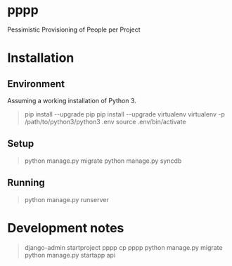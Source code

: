 # pppp
Pessimistic Provisioning of People per Project

# Installation

## Environment

Assuming a working installation of Python 3.
> pip install --upgrade pip
> pip install --upgrade virtualenv
> virtualenv -p /path/to/python3/python3 .env
> source .env/bin/activate

## Setup

> python manage.py migrate
> python manage.py syncdb

## Running

> python manage.py runserver

# Development notes

> django-admin startproject pppp
> cp pppp
> python manage.py migrate
> python manage.py startapp api

